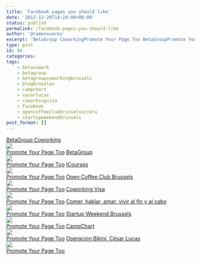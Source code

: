 ```yaml
---
title: 'Facebook pages you should like'
date: '2012-12-20T14:24:00+00:00'
status: publish
permalink: /facebook-pages-you-should-like
author: '@ramonsuarez'
excerpt: 'BetaGroup CoworkingPromote Your Page Too BetaGroupPromote Your Page Too ICoursesPromote Your Page Too Open Coffee Club BrusselsPromote Your Page Too Coworking VisaPromote Your Page Too Comer, hablar, amar: vivir al fin y al caboPromote Your Page T...'
type: post
id: 94
categories:
tags:
    - betacowork
    - betagroup
    - betagroupcoworkingbrussels
    - blogbruselas
    - campchart
    - cesarlucas
    - coworkingvisa
    - facebook
    - opencoffeeclubbrusselsoccbru
    - startupweekendbrussels
post_format: []
---
```

[BetaGroup Coworking](http://www.facebook.com/betagroup.coworking "BetaGroup Coworking")  
[![](http://badge.facebook.com/badge/135622239824810.971.1853643927.png)](http://www.facebook.com/betagroup.coworking "BetaGroup Coworking")  
[Promote Your Page Too](https://www.facebook.com/advertising "Make your own badge!") [BetaGroup](http://www.facebook.com/betagroup "BetaGroup")  
[![](http://badge.facebook.com/badge/136673013055833.1049.564588691.png)](http://www.facebook.com/betagroup "BetaGroup")  
[Promote Your Page Too](https://www.facebook.com/advertising "Make your own badge!") [ICourses](http://www.facebook.com/icourses.be "ICourses")  
[![](http://badge.facebook.com/badge/461926380514375.2864.946542786.png)](http://www.facebook.com/icourses.be "ICourses")  
[Promote Your Page Too](https://www.facebook.com/advertising "Make your own badge!") [Open Coffee Club Brussels](http://www.facebook.com/Open.Coffee.Club.Brussels "Open Coffee Club Brussels")  
[![](http://badge.facebook.com/badge/436777519702168.2346.696994515.png)](http://www.facebook.com/Open.Coffee.Club.Brussels "Open Coffee Club Brussels")  
[Promote Your Page Too](https://www.facebook.com/advertising "Make your own badge!") [Coworking Visa](http://www.facebook.com/coworking.visa "Coworking Visa")  
[![](http://badge.facebook.com/badge/116707675078368.694.1849096436.png)](http://www.facebook.com/coworking.visa "Coworking Visa")  
[Promote Your Page Too](https://www.facebook.com/advertising "Make your own badge!") [Comer, hablar, amar: vivir al fin y al cabo](http://www.facebook.com/blogbruselas "Comer, hablar, amar: vivir al fin y al cabo")  
[![](http://badge.facebook.com/badge/14471236332.4479.1225991832.png)](http://www.facebook.com/blogbruselas "Comer, hablar, amar: vivir al fin y al cabo")  
[Promote Your Page Too](https://www.facebook.com/advertising "Make your own badge!") [Startup Weekend Brussels](http://www.facebook.com/swbru "Startup Weekend Brussels")  
[![](http://badge.facebook.com/badge/177374128953066.2462.1637841560.png)](http://www.facebook.com/swbru "Startup Weekend Brussels")  
[Promote Your Page Too](https://www.facebook.com/advertising "Make your own badge!") [CampChart](http://www.facebook.com/CampChart "CampChart")  
[![](http://badge.facebook.com/badge/313959275378859.1300.813687713.png)](http://www.facebook.com/CampChart "CampChart")  
[Promote Your Page Too](https://www.facebook.com/advertising "Make your own badge!") [Operacion Bikini, César Lucas](http://www.facebook.com/pages/Operacion-Bikini-C%C3%A9sar-Lucas/426844757368498 "Operacion Bikini, César Lucas")  
[![](http://badge.facebook.com/badge/426844757368498.2603.1665655003.png)](http://www.facebook.com/pages/Operacion-Bikini-C%C3%A9sar-Lucas/426844757368498 "Operacion Bikini, César Lucas")  
[Promote Your Page Too](https://www.facebook.com/advertising "Make your own badge!")
